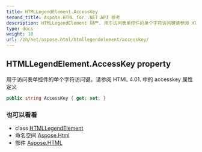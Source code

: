 ```yaml
---
title: HTMLLegendElement.AccessKey
second_title: Aspose.HTML for .NET API 参考
description: HTMLLegendElement 财产. 用于访问表单控件的单个字符访问键请参阅 HTML 4.01. 中的 accesskey 属性定义
type: docs
weight: 10
url: /zh/net/aspose.html/htmllegendelement/accesskey/
---
```

## HTMLLegendElement.AccessKey property

用于访问表单控件的单个字符访问键。请参阅 HTML 4.01. 中的 accesskey 属性定义

```csharp
public string AccessKey { get; set; }
```

### 也可以看看

* class [HTMLLegendElement](../)
* 命名空间 [Aspose.Html](../../htmllegendelement/)
* 部件 [Aspose.HTML](../../../)


